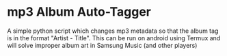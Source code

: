 # mp3 Album Auto-Tagger
A simple python script which changes mp3 metadata so that the album tag is in the format "Artist - Title". This can be run on android using Termux and will solve improper album art in Samsung Music (and other players)
